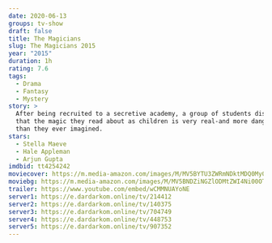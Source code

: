 ```yaml
---
date: 2020-06-13
groups: tv-show
draft: false
title: The Magicians
slug: The Magicians 2015
year: "2015"
duration: 1h
rating: 7.6
tags:
  - Drama
  - Fantasy
  - Mystery
story: >
  After being recruited to a secretive academy, a group of students discover
  that the magic they read about as children is very real-and more dangerous
  than they ever imagined.
stars:
  - Stella Maeve
  - Hale Appleman
  - Arjun Gupta
imdbid: tt4254242
moviecover: https://m.media-amazon.com/images/M/MV5BYTU3ZWRmNDktMDQ0My00OGQzLTkzMzktOTVjZjUzMzVmNjNmXkEyXkFqcGdeQXVyMTkxNjUyNQ@@._V1_SY1000_SX800_AL_.jpg
moviebg: https://m.media-amazon.com/images/M/MV5BNDZiNGZlODMtZWI4Ni00OTNkLWI5Y2UtYTM4MmZhYzFjNmQ0L2ltYWdlXkEyXkFqcGdeQXVyNTU4NjY5MzM@._V1_.jpg
trailer: https://www.youtube.com/embed/wCMMNUAYoNE
server1: https://e.dardarkom.online/tv/214412
server2: https://e.dardarkom.online/tv/140375
server3: https://e.dardarkom.online/tv/704749
server4: https://e.dardarkom.online/tv/448753
server5: https://e.dardarkom.online/tv/907352
---
```

